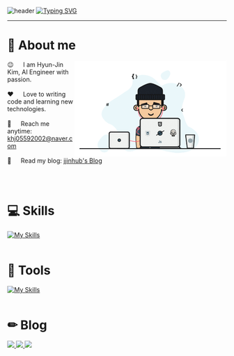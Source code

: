 <!-- Header -->
![header](https://capsule-render.vercel.app/api?type=waving&color=6994CDEE&text=&animation=twinkling&height=80)
[![Typing SVG](https://readme-typing-svg.demolab.com?font=Alkatra&weight=500&size=45&duration=4000&pause=3&color=6994CDEE&center=false&vCenter=false&multiline=true&repeat=true&width=1000&height=100&lines=Welcome+to+HyunJin's+GitHub!👋)](https://git.io/typing-svg)
<hr/>

<!-- About Section -->
# 👋 About me
<p>
 <img align="right" src="/assets/profile.gif" alt="Coding Profile" width="350" />
  
 😉 &emsp; I am Hyun-Jin Kim, AI Engineer with passion.<br/><br/>
 ❤️ &emsp; Love to writing code and learning new technologies.<br/><br/>
 📧 &emsp; Reach me anytime: khj05592002@naver.com<br/><br/>
 💬 &emsp; Read my blog: [jjinhub's Blog](https://jjinhub.github.io)
</p>
<br/><br/>

# 💻 Skills
[![My Skills](https://skillicons.dev/icons?i=py,r,mysql,postgres,linux,anaconda,selenium,git&perline=10)](https://skillicons.dev)
<br/><br/>

# 🔨 Tools
[![My Skills](https://skillicons.dev/icons?i=vscode,ps,md,notion&perline=10)](https://skillicons.dev)
<br/><br/>

# ✏ Blog
<a href="https://jjinhub.github.io" target="_blank">
    <img src="https://img.shields.io/badge/github-181717?style=for-the-badge&logo=github&logoColor=white"/>
</a>
<a href="https://khj05592002.tistory.com/" target="_blank">
    <img src="https://img.shields.io/badge/tistory-000000?style=for-the-badge&logo=tistory&logoColor=white"/>
</a>
<a href="www.instagram.com/dev_jjiny" target="_blank">
    <img src="https://img.shields.io/badge/instagram-E4405F?style=for-the-badge&logo=instagram&logoColor=white"/>
</a>